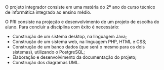 
  <p>O projeto integrador consiste em uma matéria do 2º ano do curso técnico de informática integrado ao ensino médio.</p>
  <p>O PRI consiste na projeção e desenvolvimento de um projeto de escolha do aluno. Para concluir a disciplina com êxito é necessário: </p>
  <ul>
  <li> Construção de um sistema desktop, na linguagem Java; </li>
   <li> Construção de um sistema web, na linguagem PHP, HTML e CSS; </li>
   <li>Construção de um banco dados (que será o mesmo para os dois sistemas), utilizando o PostgreSQL;</li>
   <li> Elaboração e desenvolvimento da documentação do projeto; </li>
   <li> Construção dos diagramas UML.</li>
</ul>
